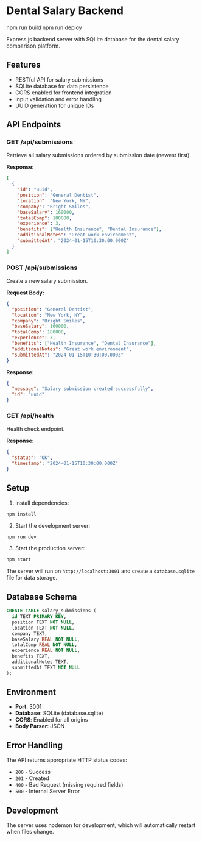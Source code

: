# Dental Salary Backend
npm run build
   npm run deploy

Express.js backend server with SQLite database for the dental salary comparison platform.

## Features

- RESTful API for salary submissions
- SQLite database for data persistence
- CORS enabled for frontend integration
- Input validation and error handling
- UUID generation for unique IDs

## API Endpoints

### GET /api/submissions
Retrieve all salary submissions ordered by submission date (newest first).

**Response:**
```json
[
  {
    "id": "uuid",
    "position": "General Dentist",
    "location": "New York, NY",
    "company": "Bright Smiles",
    "baseSalary": 160000,
    "totalComp": 180000,
    "experience": 3,
    "benefits": ["Health Insurance", "Dental Insurance"],
    "additionalNotes": "Great work environment",
    "submittedAt": "2024-01-15T10:30:00.000Z"
  }
]
```

### POST /api/submissions
Create a new salary submission.

**Request Body:**
```json
{
  "position": "General Dentist",
  "location": "New York, NY",
  "company": "Bright Smiles",
  "baseSalary": 160000,
  "totalComp": 180000,
  "experience": 3,
  "benefits": ["Health Insurance", "Dental Insurance"],
  "additionalNotes": "Great work environment",
  "submittedAt": "2024-01-15T10:30:00.000Z"
}
```

**Response:**
```json
{
  "message": "Salary submission created successfully",
  "id": "uuid"
}
```

### GET /api/health
Health check endpoint.

**Response:**
```json
{
  "status": "OK",
  "timestamp": "2024-01-15T10:30:00.000Z"
}
```

## Setup

1. Install dependencies:
```bash
npm install
```

2. Start the development server:
```bash
npm run dev
```

3. Start the production server:
```bash
npm start
```

The server will run on `http://localhost:3001` and create a `database.sqlite` file for data storage.

## Database Schema

```sql
CREATE TABLE salary_submissions (
  id TEXT PRIMARY KEY,
  position TEXT NOT NULL,
  location TEXT NOT NULL,
  company TEXT,
  baseSalary REAL NOT NULL,
  totalComp REAL NOT NULL,
  experience REAL NOT NULL,
  benefits TEXT,
  additionalNotes TEXT,
  submittedAt TEXT NOT NULL
);
```

## Environment

- **Port**: 3001
- **Database**: SQLite (database.sqlite)
- **CORS**: Enabled for all origins
- **Body Parser**: JSON

## Error Handling

The API returns appropriate HTTP status codes:
- `200` - Success
- `201` - Created
- `400` - Bad Request (missing required fields)
- `500` - Internal Server Error

## Development

The server uses nodemon for development, which will automatically restart when files change. 
